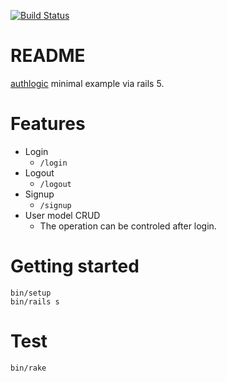 [![Build Status](https://travis-ci.org/mgi166/authlogic-rails5-example.svg?branch=master)](https://travis-ci.org/mgi166/authlogic-rails5-example)

# README

[authlogic](https://github.com/binarylogic/authlogic) minimal example via rails 5.

# Features

* Login
   * `/login`
* Logout
   * `/logout`
* Signup
   * `/signup`
* User model CRUD
   * The operation can be controled after login.

# Getting started

```
bin/setup
bin/rails s
```

# Test

```
bin/rake
```
